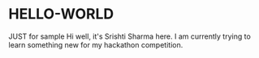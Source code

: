 # HELLO-WORLD
JUST for sample
Hi well, it's Srishti Sharma here.
I am currently trying to learn something new for my hackathon competition.
